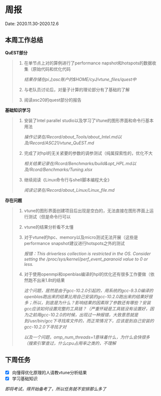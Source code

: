 # 周报

Date: 2020.11.30-2020.12.6

## 本周工作总结

**QuEST部分**

> 1. 在单节点上对的算例进行了performance napshot和hotspots的数据收集（原始代码和优化代码
>
>    *结果存储在pi上asc账户的$HOME/cyJ/vtune_files/quest中*
>
> 2. 与老队员讨论后，对量子计算的理论部分有了基础的了解
>
> 3. 阅读asc20的quest部分的报告



**基础知识学习**

> 1. 安装了Intel parallel studio以及学习了Vtune的图形界面和命令行基本用法
>
>    *操作记录在/Record/about_Tools/about_Intel.md以及/Record/ASC21/vtune_QuEST.md*
>
> 2. 完成了对hpl的无关紧要的参数的调参测试（纯属探索性的，优化不大
>
>    *相关结果记录在/Rcord/Benchmarks/build&opt_HPL.md以及/Rcord/Benchmarks/Tuning.xlsx*
>
> 3. 继续阅读《Linux命令行与shell脚本编程大全》
>
>    *阅读记录在/Record/about_Linux/Linux_file.md*



**存在问题**

> 1. vtune的图形界面创建项目后出现是空白的，无法直接在图形界面上运行测试（但是命令行可以
>
> 2. vtune的结果分析看不太懂
>
> 3. 对于vtune的hpc、memory以及micro测试无法开展（这些是performance snapshot建议进行hotspots之外的测试
>
>    *报错：This driverless collection is restricted in the OS. Consider setting the /proc/sys/kernel/perf_event_paranoid value to 0 or less.*
>
> 4. 对于使用openmpi和openblas编译的hpl的优化还有很多工作要做（依然跑不出来1.8t的结果
>
>    *这个问题，居然是由于gcc-10.2.0引起的，用系统的gcc-9.3.0编译的openblas跑出来的结果比用自己安装的gcc-10.2.0跑出来的结果好很多；所以，到底是为什么？影响结果的因素除了参数还有哪些？安装gcc应该如何设置完整的工具链？（严重怀疑是工具链没有设置好，因为之前用gcc-10.2.0的时候，出现过一种报错，大致意思就是到/usr/bin/gcc下寻找库文件的，而正常情况下，应该是到自己安装的gcc-10.2.0下寻找才对*
>    
>    *以及一个问题，omp_num_threads=1意味着什么，为什么会快很多（搜索引擎查过，什么cpu占用率之类的，不理解*



## 下周任务

- [x] 向懂得优化原理的人请教vtune分析结果
- [x] 学习基础知识

*即将考试，得开始备考了，所以任务就不安排那么多了*